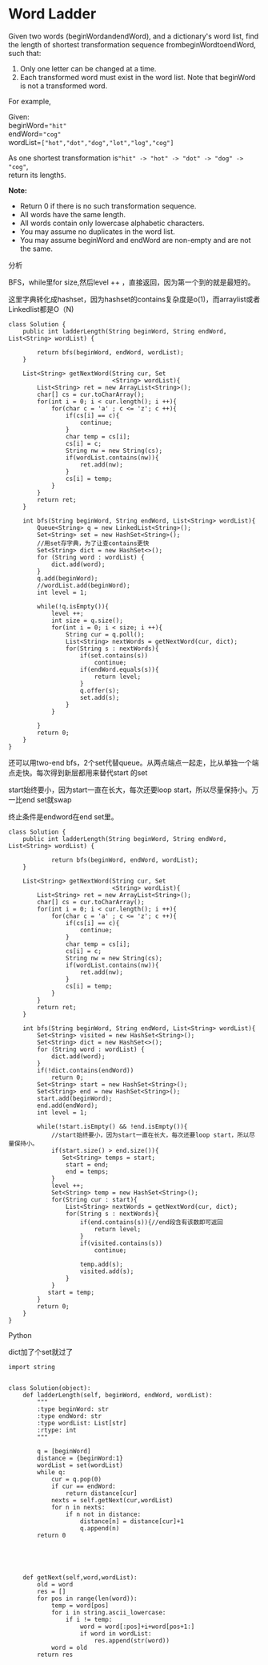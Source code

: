 # Word Ladder

Given two words \(beginWordandendWord\), and a dictionary's word list, find the length of shortest transformation sequence frombeginWordtoendWord, such that:

1. Only one letter can be changed at a time.
2. Each transformed word must exist in the word list. Note that beginWord is not a transformed word.

For example,

Given:  
beginWord=`"hit"`  
endWord=`"cog"`  
wordList=`["hot","dot","dog","lot","log","cog"]`

As one shortest transformation is`"hit" -> "hot" -> "dot" -> "dog" -> "cog"`,  
return its length`5`.

**Note:**

* Return 0 if there is no such transformation sequence.
* All words have the same length.
* All words contain only lowercase alphabetic characters.
* You may assume no duplicates in the word list.
* You may assume beginWord and endWord are non-empty and are not the same.

分析

BFS，while里for size,然后level ++ ，直接返回，因为第一个到的就是最短的。

这里字典转化成hashset，因为hashset的contains复杂度是o\(1\)，而arraylist或者Linkedlist都是O（N\)

```text
class Solution {
    public int ladderLength(String beginWord, String endWord, List<String> wordList) {

        return bfs(beginWord, endWord, wordList);
    }

    List<String> getNextWord(String cur, Set
                             <String> wordList){
        List<String> ret = new ArrayList<String>();
        char[] cs = cur.toCharArray();
        for(int i = 0; i < cur.length(); i ++){                   
            for(char c = 'a' ; c <= 'z'; c ++){
                if(cs[i] == c){
                    continue;
                }                    
                char temp = cs[i];
                cs[i] = c;
                String nw = new String(cs);                
                if(wordList.contains(nw)){
                    ret.add(nw);
                }
                cs[i] = temp;
            }                
        } 
        return ret;
    }

    int bfs(String beginWord, String endWord, List<String> wordList){
        Queue<String> q = new LinkedList<String>();
        Set<String> set = new HashSet<String>();
        //用set存字典，为了让查contains更快
        Set<String> dict = new HashSet<>();
        for (String word : wordList) {
            dict.add(word);
        }
        q.add(beginWord);
        //wordList.add(beginWord);
        int level = 1;

        while(!q.isEmpty()){ 
            level ++;
            int size = q.size();
            for(int i = 0; i < size; i ++){
                String cur = q.poll();
                List<String> nextWords = getNextWord(cur, dict);
                for(String s : nextWords){
                    if(set.contains(s))
                        continue;
                    if(endWord.equals(s)){
                        return level;
                    }
                    q.offer(s);
                    set.add(s);
                }
            }            

        }
        return 0;
    }
}
```

还可以用two-end bfs，2个set代替queue。从两点端点一起走，比从单独一个端点走快。每次得到新层都用来替代start 的set

start始终要小，因为start一直在长大，每次还要loop start，所以尽量保持小。万一比end set就swap

终止条件是endword在end set里。

```text
class Solution {
    public int ladderLength(String beginWord, String endWord, List<String> wordList) {

            return bfs(beginWord, endWord, wordList);
    }

    List<String> getNextWord(String cur, Set
                             <String> wordList){
        List<String> ret = new ArrayList<String>();
        char[] cs = cur.toCharArray();
        for(int i = 0; i < cur.length(); i ++){                   
            for(char c = 'a' ; c <= 'z'; c ++){
                if(cs[i] == c){
                    continue;
                }                    
                char temp = cs[i];
                cs[i] = c;
                String nw = new String(cs);                
                if(wordList.contains(nw)){
                    ret.add(nw);
                }
                cs[i] = temp;
            }                
        } 
        return ret;
    }

    int bfs(String beginWord, String endWord, List<String> wordList){
        Set<String> visited = new HashSet<String>();
        Set<String> dict = new HashSet<>();
        for (String word : wordList) {
            dict.add(word);
        }
        if(!dict.contains(endWord))
            return 0;
        Set<String> start = new HashSet<String>();
        Set<String> end = new HashSet<String>();
        start.add(beginWord);
        end.add(endWord);
        int level = 1;

        while(!start.isEmpty() && !end.isEmpty()){
            //start始终要小，因为start一直在长大，每次还要loop start，所以尽量保持小。
            if(start.size() > end.size()){
               Set<String> temps = start;
                start = end;
                end = temps;
            }
            level ++;
            Set<String> temp = new HashSet<String>();
            for(String cur : start){
                List<String> nextWords = getNextWord(cur, dict);
                for(String s : nextWords){
                    if(end.contains(s)){//end段含有该数即可返回
                        return level;
                    }
                    if(visited.contains(s))
                        continue;

                    temp.add(s);
                    visited.add(s);
                }
            }            
           start = temp;             
        }
        return 0;
    }
}
```

Python

dict加了个set就过了

```text
import string


class Solution(object):
    def ladderLength(self, beginWord, endWord, wordList):
        """
        :type beginWord: str
        :type endWord: str
        :type wordList: List[str]
        :rtype: int
        """

        q = [beginWord]
        distance = {beginWord:1}
        wordList = set(wordList)
        while q:
            cur = q.pop(0)
            if cur == endWord:
                return distance[cur]
            nexts = self.getNext(cur,wordList)
            for n in nexts:
                if n not in distance:
                    distance[n] = distance[cur]+1
                    q.append(n)
        return 0





    def getNext(self,word,wordList):
        old = word
        res = []
        for pos in range(len(word)):
            temp = word[pos]            
            for i in string.ascii_lowercase:
                if i != temp:
                    word = word[:pos]+i+word[pos+1:]
                    if word in wordList:
                        res.append(str(word))
            word = old
        return res
```

